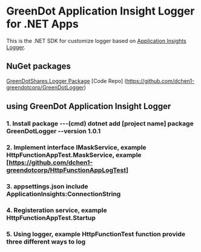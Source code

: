 # GreenDot Application Insight Logger for .NET Apps


This is the .NET SDK for customize logger based on [Application Insights Logger](https://learn.microsoft.com/en-us/azure/azure-monitor/app/ilogger).

## NuGet packages
[GreenDotShares.Logger Package](https://github.com/dchen1-greendotcorp/GreenDotLogger/packages/1657549)
[Code Repo] (https://github.com/dchen1-greendotcorp/GreenDotLogger)

## using GreenDot Application Insight Logger

### 1. Install package ---(cmd) dotnet add [project name] package GreenDotLogger --version 1.0.1

### 2. Implement interface IMaskService, example HttpFunctionAppTest.MaskService, example [https://github.com/dchen1-greendotcorp/HttpFunctionAppLogTest]

### 3. appsettings.json include ApplicationInsights:ConnectionString

### 4. Registeration service, example HttpFunctionAppTest.Startup

### 5. Using logger, example HttpFunctionTest function provide three different ways to log

